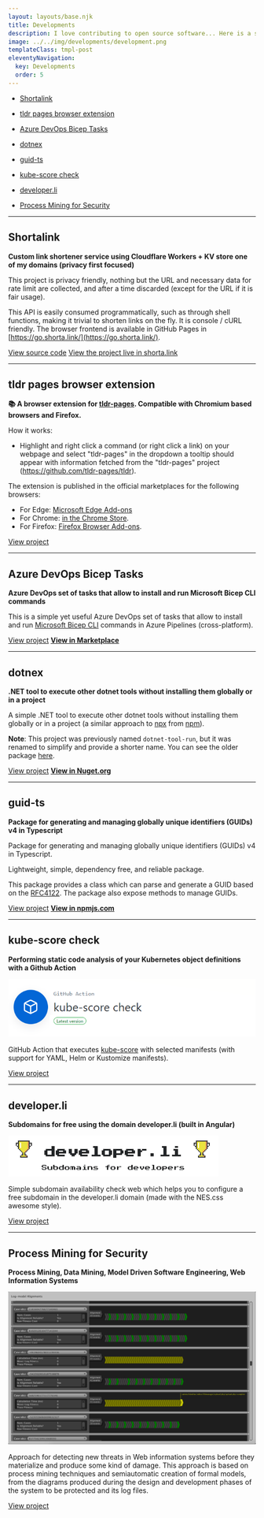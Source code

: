 ```yaml
---
layout: layouts/base.njk
title: Developments
description: I love contributing to open source software... Here is a short brief about my contributions
image: ../../img/developments/development.png
templateClass: tmpl-post
eleventyNavigation:
  key: Developments
  order: 5
---
```


* [ Shortalink ](#shortalink)

* [ tldr pages browser extension ](#tldr-pages-browser-extension)

* [ Azure DevOps Bicep Tasks ](#azure-devops-bicep-tasks)

* [ dotnex ](#dotnex)

* [ guid-ts ](#guid-ts)

* [ kube-score check ](#kube-score-check)

* [ developer.li ](#developerli)

* [ Process Mining for Security ](#process-mining-for-security)

-----------

## Shortalink

**Custom link shortener service using Cloudflare Workers + KV store one of my domains (privacy first focused)**

This project is privacy friendly, nothing but the URL and necessary data for rate limit are collected, and after a time discarded (except for the URL if it is fair usage).

This API is easily consumed programmatically, such as through shell functions, making it trivial to shorten links on the fly. It is console / cURL friendly.
The browser frontend is available in GitHub Pages in [https://go.shorta.link/](https://go.shorta.link/).

[View source code](https://github.com/piraces/shorta.link)
[View the project live in shorta.link](https://shorta.link/)

-----------

## tldr pages browser extension

**📚 A browser extension for [tldr-pages](https://github.com/tldr-pages/tldr). Compatible with Chromium based browsers and Firefox.**

How it works:
- Highlight and right click a command (or right click a link) on your webpage and select "tldr-pages" in the dropdown a tooltip should appear with information fetched from the "tldr-pages" project (https://github.com/tldr-pages/tldr).

The extension is published in the official marketplaces for the following browsers:

- For Edge: [Microsoft Edge Add-ons](https://microsoftedge.microsoft.com/addons/detail/tldr-pages/hbplonhehblpcghgkhnjepdbohbpkoak)
- For Chrome: [in the Chrome Store](https://chrome.google.com/webstore/detail/tldr-pages/fcccijijdgmmcjnifgdhcmepnkcdingf).
- For Firefox: [Firefox Browser Add-ons](https://addons.mozilla.org/es/firefox/addon/tldr-pages/).

[View project](https://github.com/piraces/dotnex)

-----------

## Azure DevOps Bicep Tasks

**Azure DevOps set of tasks that allow to install and run Microsoft Bicep CLI commands**

This is a simple yet useful Azure DevOps set of tasks that allow to install and run [Microsoft Bicep CLI](https://github.com/Azure/bicep) commands in Azure Pipelines (cross-platform).


[View project](https://github.com/piraces/azure-devops-bicep-task/)
[**View in Marketplace**](https://marketplace.visualstudio.com/items?itemName=piraces.bicep-tasks)

-----------

## dotnex

**.NET tool to execute other dotnet tools without installing them globally or in a project**

A simple .NET tool to execute other dotnet tools without installing them globally or in a project (a similar approach to [npx](https://www.npmjs.com/package/npx) from [npm](https://www.npmjs.com/)).

**Note**: This project was previously named `dotnet-tool-run`, but it was renamed to simplify and provide a shorter name. You can see the older package [here](https://www.nuget.org/packages/dotnet-tool-run/).

[View project](https://github.com/piraces/dotnex)
[**View in Nuget.org**](https://www.nuget.org/packages/dotnex/)

-----------

## guid-ts

**Package for generating and managing globally unique identifiers (GUIDs) v4 in Typescript**

Package for generating and managing globally unique identifiers (GUIDs) v4 in Typescript.

Lightweight, simple, dependency free, and reliable package.

This package provides a class which can parse and generate a GUID based on the [RFC4122](https://www.ietf.org/rfc/rfc4122.txt).
The package also expose methods to manage GUIDs.


[View project](https://github.com/piraces/guid-ts)
[**View in npmjs.com**](https://www.npmjs.com/package/guid-ts)

-----------

## kube-score check

**Performing static code analysis of your Kubernetes object definitions with a Github Action**

![kube-score check](../img/developments/kube-score-check.png)

GitHub Action that executes [kube-score](https://kube-score.com/) with selected manifests (with support for YAML, Helm or Kustomize manifests).

[View project](https://github.com/marketplace/actions/kube-score-check)

-----------

## developer.li

**Subdomains for free using the domain developer.li (built in Angular)**

![developer.li](../img/developments/developerli.png)

Simple subdomain availability check web which helps you to configure a free subdomain in the developer.li domain (made with the NES.css awesome style).

[View project](https://developer.li/)

-----------

## Process Mining for Security

**Process Mining, Data Mining, Model Driven Software Engineering, Web Information Systems**

![Process Mining for Security](../img/developments/pms.png)

Approach for detecting new threats in Web information systems before they materialize and produce some kind of damage. This approach is based on process mining techniques and semiautomatic creation of formal models, from the diagrams produced during the design and development phases of the system to be protected and its log files.

[View project](http://sid.cps.unizar.es/PMS/)
